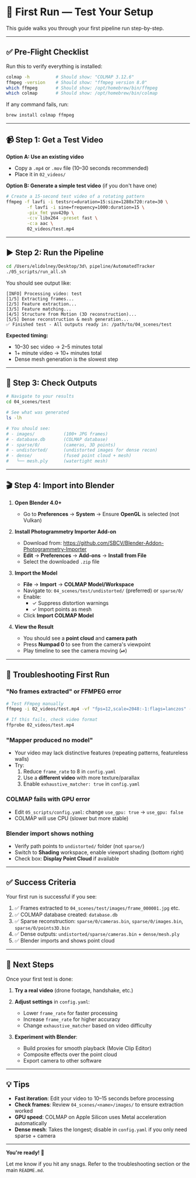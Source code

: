 # 🧪 First Run — Test Your Setup

This guide walks you through your first pipeline run step-by-step.

---

## ✅ Pre-Flight Checklist

Run this to verify everything is installed:

```bash
colmap -h          # Should show: "COLMAP 3.12.6"
ffmpeg -version    # Should show: "ffmpeg version 8.0"
which ffmpeg       # Should show: /opt/homebrew/bin/ffmpeg
which colmap       # Should show: /opt/homebrew/bin/colmap
```

If any command fails, run:
```bash
brew install colmap ffmpeg
```

---

## 📹 Step 1: Get a Test Video

**Option A: Use an existing video**
- Copy a `.mp4` or `.mov` file (10–30 seconds recommended)
- Place it in `02_videos/`

**Option B: Generate a simple test video** (if you don't have one)
```bash
# Create a 15-second test video of a rotating pattern
ffmpeg -f lavfi -i testsrc=duration=15:size=1280x720:rate=30 \
        -f lavfi -i sine=frequency=1000:duration=15 \
        -pix_fmt yuv420p \
        -c:v libx264 -preset fast \
        -c:a aac \
        02_videos/test.mp4
```

---

## ▶️ Step 2: Run the Pipeline

```bash
cd /Users/elidolney/Desktop/3d\ pipeline/AutomatedTracker
./05_scripts/run_all.sh
```

You should see output like:
```
[INFO] Processing video: test
[1/5] Extracting frames...
[2/5] Feature extraction...
[3/5] Feature matching...
[4/5] Structure from Motion (3D reconstruction)...
[5/5] Dense reconstruction & mesh generation...
✅ Finished test - All outputs ready in: /path/to/04_scenes/test
```

**Expected timing:**
- 10–30 sec video → 2–5 minutes total
- 1+ minute video → 10+ minutes total
- Dense mesh generation is the slowest step

---

## 📂 Step 3: Check Outputs

```bash
# Navigate to your results
cd 04_scenes/test

# See what was generated
ls -lh

# You should see:
# - images/           (100+ JPG frames)
# - database.db       (COLMAP database)
# - sparse/0/         (cameras, 3D points)
# - undistorted/      (undistorted images for dense recon)
# - dense/            (fused point cloud + mesh)
#   └── mesh.ply      (watertight mesh)
```

---

## 🎬 Step 4: Import into Blender

1. **Open Blender 4.0+**
   - Go to **Preferences** → **System** → Ensure **OpenGL** is selected (not Vulkan)

2. **Install Photogrammetry Importer Add-on**
   - Download from: https://github.com/SBCV/Blender-Addon-Photogrammetry-Importer
   - **Edit** → **Preferences** → **Add-ons** → **Install from File**
   - Select the downloaded `.zip` file

3. **Import the Model**
   - **File** → **Import** → **COLMAP Model/Workspace**
   - Navigate to: `04_scenes/test/undistorted/` (preferred) or `sparse/0/`
   - Enable:
     - ✓ Suppress distortion warnings
     - ✓ Import points as mesh
   - Click **Import COLMAP Model**

4. **View the Result**
   - You should see a **point cloud** and **camera path**
   - Press **Numpad 0** to see from the camera's viewpoint
   - Play timeline to see the camera moving (⏯)

---

## 🐛 Troubleshooting First Run

### "No frames extracted" or FFMPEG error
```bash
# Test FFmpeg manually
ffmpeg -i 02_videos/test.mp4 -vf "fps=12,scale=2048:-1:flags=lanczos" -qscale:v 2 /tmp/test_%06d.jpg

# If this fails, check video format
ffprobe 02_videos/test.mp4
```

### "Mapper produced no model"
- Your video may lack distinctive features (repeating patterns, featureless walls)
- Try:
  1. Reduce `frame_rate` to 8 in `config.yaml`
  2. Use a **different video** with more texture/parallax
  3. Enable `exhaustive_matcher: true` in `config.yaml`

### COLMAP fails with GPU error
- Edit `05_scripts/config.yaml`: change `use_gpu: true` → `use_gpu: false`
- COLMAP will use CPU (slower but more stable)

### Blender import shows nothing
- Verify path points to `undistorted/` folder (not `sparse/`)
- Switch to **Shading** workspace, enable viewport shading (bottom right)
- Check box: **Display Point Cloud** if available

---

## ✅ Success Criteria

Your first run is successful if you see:

1. ✅ Frames extracted to `04_scenes/test/images/frame_000001.jpg` etc.
2. ✅ COLMAP database created: `database.db`
3. ✅ Sparse reconstruction: `sparse/0/cameras.bin`, `sparse/0/images.bin`, `sparse/0/points3D.bin`
4. ✅ Dense outputs: `undistorted/sparse/cameras.bin` + `dense/mesh.ply`
5. ✅ Blender imports and shows point cloud

---

## 🎯 Next Steps

Once your first test is done:

1. **Try a real video** (drone footage, handshake, etc.)
2. **Adjust settings** in `config.yaml`:
   - Lower `frame_rate` for faster processing
   - Increase `frame_rate` for higher accuracy
   - Change `exhaustive_matcher` based on video difficulty

3. **Experiment with Blender**:
   - Build proxies for smooth playback (Movie Clip Editor)
   - Composite effects over the point cloud
   - Export camera to other software

---

## 💡 Tips

- **Fast iteration**: Edit your video to 10–15 seconds before processing
- **Check frames**: Review `04_scenes/<name>/images/` to ensure extraction worked
- **GPU speed**: COLMAP on Apple Silicon uses Metal acceleration automatically
- **Dense mesh**: Takes the longest; disable in `config.yaml` if you only need sparse + camera

---

**You're ready! 🚀**

Let me know if you hit any snags. Refer to the troubleshooting section or the main `README.md`.
